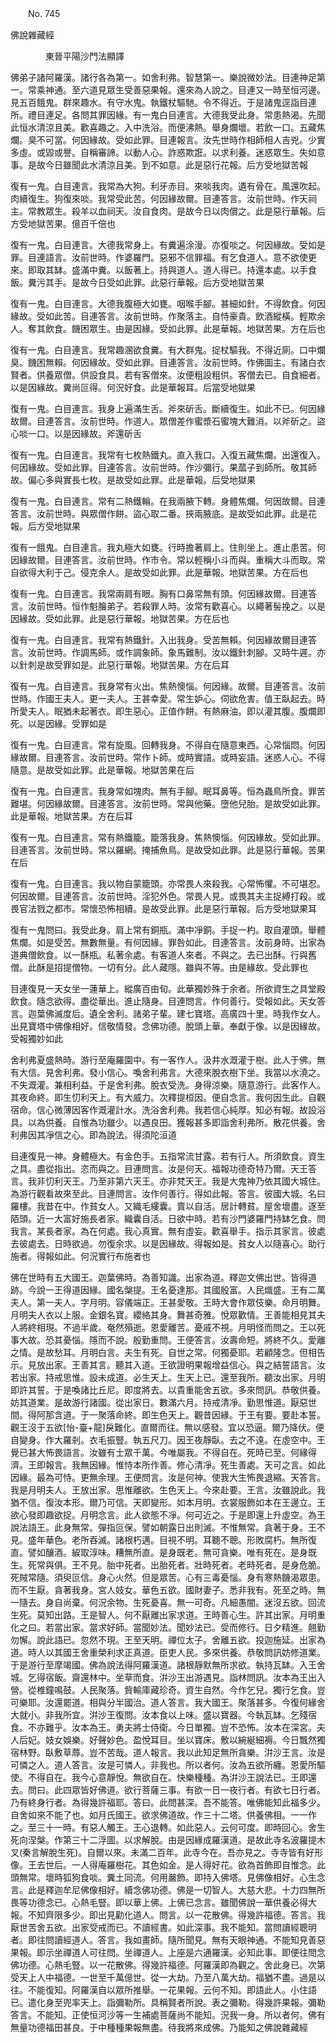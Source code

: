 ﻿　　No. 745

佛說雜藏經

　　　　東晉平陽沙門法顯譯


佛弟子諸阿羅漢。諸行各為第一。如舍利弗。智慧第一。樂說微妙法。目連神足第一。常乘神通。至六道見眾生受善惡果報。還來為人說之。目連又一時至恒河邊。見五百餓鬼。群來趣水。有守水鬼。執鐵杖驅馳。令不得近。于是諸鬼逕詣目連所。禮目連足。各問其罪因緣。有一鬼白目連言。大德我受此身。常患熱渴。先聞此恒水清涼且美。歡喜趣之。入中洗浴。而便沸熱。舉身爛壞。若飲一口。五藏焦爛。臭不可當。何因緣故。受如此罪。目連報言。汝先世時作相師相人吉兇。少實多虛。或毀或譽。自稱審諦。以動人心。詐惑欺誑。以求利養。迷惑眾生。失如意事。是故今日雖聞此水清涼且美。到不如意。此是惡行花報。后方受地獄苦報

復有一鬼。白目連言。我常為大狗。利牙赤目。來啖我肉。遺有骨在。風還吹起。肉續復生。狗復來啖。我常受此苦。何因緣故爾。目連答言。汝前世時。作天祠主。常教眾生。殺羊以血祠天。汝自食肉。是故今日以肉償之。此是惡行華報。后方受地獄苦果。億百千倍也

復有一鬼。白目連言。大德我常身上。有糞遍涂漫。亦復啖之。何因緣故。受如是罪。目連語言。汝前世時。作婆羅門。惡邪不信罪福。有乞食道人。意不欲使更來。即取其缽。盛滿中糞。以飯著上。持與道人。道人得已。持還本處。以手食飯。糞污其手。是故今日受如此罪。此惡行華報。后方受地獄苦果

復有一鬼。白目連言。大德我腹極大如甕。咽喉手腳。甚細如針。不得飲食。何因緣故。受如此苦。目連答言。汝前世時。作聚落主。自恃豪貴。飲酒縱橫。輕欺余人。奪其飲食。饑困眾生。由是因緣。受如此罪。此是華報。地獄苦果。方在后也

復有一鬼。白目連言。我常趣溷欲食糞。有大群鬼。捉杖驅我。不得近廁。口中爛臭。饑困無賴。何因緣故。受如此罪。目連答言。汝前世時。作佛圖主。有諸白衣賢者。供養眾僧。供設食具。若有客僧來。汝便粗設粗供。客僧去已。自食細者。以是因緣故。糞尚叵得。何況好食。此是華報耳。后當受地獄果

復有一鬼。白目連言。我身上遍滿生舌。斧來斫舌。斷續復生。如此不已。何因緣故爾。目連答言。汝前世時。作道人。眾僧差作蜜漿石蜜塊大難消。以斧斫之。盜心啖一口。以是因緣故。斧還斫舌

復有一鬼。白目連言。我常有七枚熱鐵丸。直入我口。入復五藏焦爛。出還復入。何因緣故。受如此罪。目連答言。汝前世時。作沙彌行。果蓏子到師所。敬其師故。偏心多與實長七枚。是故受如此罪。此是華報。后受地獄果

復有一鬼。白目連言。常有二熱鐵輪。在我兩腋下轉。身體焦爛。何因故爾。目連答言。汝前世時。與眾僧作餅。盜心取二番。挾兩腋底。是故受如此罪。此是花報。后方受地獄果

復有一餓鬼。白目連言。我丸極大如甕。行時擔著肩上。住則坐上。進止患苦。何因緣故爾。目連答言。汝前世時。作市令。常以輕稱小斗而與。重稱大斗而取。常自欲得大利于己。侵克余人。是故受如此罪。此是華報。地獄苦果。方在后也

復有一鬼。白目連言。我常兩肩有眼。胸有口鼻常無有頭。何因緣故爾。目連答言。汝前世時。恒作魁膾弟子。若殺罪人時。汝常有歡喜心。以繩著髻挽之。以是因緣故。受如此罪。此是惡行華報。地獄苦果。方在后也

復有一鬼。白目連言。我常有熱鐵針。入出我身。受苦無賴。何因緣故爾目連答言。汝前世時。作調馬師。或作調象師。象馬難制。汝以鐵針刺腳。又時牛遲。亦以針刺是故受罪如是。此惡行華報。地獄苦果。方在后耳

復有一鬼。白目連言。我身常有火出。焦熱懊惱。何因緣。故爾。目連答言。汝前世時。作國王夫人。更一夫人。王甚幸愛。常生妒心。伺欲危害。值王臥起去。時所愛夫人。眠猶未起著衣。即生惡心。正值作餅。有熱麻油。即以灌其腹。腹爛即死。以是因緣。受罪如是

復有一鬼。白目連言。常有旋風。回轉我身。不得自在隨意東西。心常惱悶。何因緣故爾。目連答言。汝前世時。常作卜師。或時實語。或時妄語。迷惑人心。不得隨意。是故受如此罪。此是華報。地獄苦果在后

復有一鬼。白目連言。我身常如塊肉。無有手腳。眠耳鼻等。恒為蟲鳥所食。罪苦難堪。何因緣故爾。目連答言。汝前世時。常與他藥。墮他兒胎。是故受如此罪。此是華報。地獄苦果。方在后耳

復有一鬼。白目連言。常有熱鐵籠。籠落我身。焦熱懊惱。何因緣故。受如此罪。目連答言。汝前世時。常以羅網。掩捕魚鳥。是故受如此罪。此是惡行華報。苦果在后

復有一鬼。白目連言。我以物自蒙籠頭。亦常畏人來殺我。心常怖懼。不可堪忍。何因故爾。目連答言。汝前世時。淫犯外色。常畏人見。或畏其夫主捉縛打殺。或畏官法戮之都市。常懷恐怖相續。是故受此罪。此是惡行華報。后方受地獄果耳

復有一鬼問曰。我受此身。肩上常有銅瓶。滿中凈銅。手捉一杓。取自灌頭。舉體焦爛。如是受苦。無數無量。有何因緣。罪咎如此。目連答言。汝前身時。出家為道典僧飲食。以一酥瓶。私著余處。有客道人來者。不與之。去已出酥。行與舊僧。此酥是招提僧物。一切有分。此人藏隱。雖與不等。由是緣故。受此罪也

目連復見一天女坐一蓮華上。縱廣百由旬。此華獨妙殊于余者。所欲資生之具堂殿飲食。隨念欲得。盡從華出。進止隨身。目連問言。作何善行。受報如此。天女答言。迦葉佛滅度后。遺全舍利。諸弟子輩。建七寶塔。高廣四十里。時我作女人。出見寶塔中佛像相好。信敬情發。念佛功德。脫頭上華。奉獻于像。以是因緣故。受報獨妙如此

舍利弗夏盛熱時。游行至庵羅園中。有一客作人。汲井水溉灌于樹。此人于佛。無有大信。見舍利弗。發小信心。喚舍利弗言。大德來脫衣樹下坐。我當以水澆之。不失溉灌。兼相利益。于是舍利弗。脫衣受洗。身得涼樂。隨意游行。此客作人。其夜命終。即生忉利天上。有大威力。次釋提桓因。便自念言。我何因生此。自觀宿命。信心微薄因客作溉灌計水。洗浴舍利弗。我若信心純厚。知必有報。故設浴具。以為供養。自惟為功雖少。以遇良田。獲報甚多即詣舍利弗所。散花供養。舍利弗因其凈信之心。即為說法。得須陀洹道

目連復見一神。身體極大。有金色手。五指常流甘露。若有行人。所須飲食。資生之具。盡從指出。恣而與之。目連問言。汝是何天。福報功德奇特乃爾。天王答言。我非忉利天王。乃至非第六天王。亦非梵天王。我是大鬼神乃依其國大城住。為游行觀看故來至此。目連問言。汝作何善行。得如此報。答言。彼國大城。名曰羅樓。我昔在中。作貧女人。又織毛縷囊。賣以自活。居計轉貧。屋舍壞盡。逐至陌頭。近一大富好施長者家。織囊自活。日欲中時。若有沙門婆羅門持缽乞食。問我言。某長者家。為在何處。我心真實。無有虛妄。歡喜舉手。指示其家言。彼處去彼處去。日時欲過。勿復余求。以是因緣故。得報如是。貧女人以隨喜心。助行施者。得報如此。何況實行布施者也

佛在世時有五大國王。迦葉佛時。為善知識。出家為道。釋迦文佛出世。皆得道跡。今說一王得道因緣。國名槃提。王名憂達那。其國殷富。人民熾盛。王有二萬夫人。第一夫人。字月明。容儀端正。王甚愛敬。王時大會作眾伎樂。命月明舞。月明夫人衣以上服。金銀名寶。纓絡其身。舞甚奇雅。悅眾歡情。王善能相見其夫人將終相現。不過半歲。奄然殞逝。恩愛離苦。憂戚不視。月明怪而問之。王以死事大故。恐其憂惱。隱而不說。殷勤重問。王便答言。汝壽命短。將終不久。愛離之情。是故愁耳。月明白言。夫生有死。自世之常。何獨憂耶。若顧隆念。但相告示。見放出家。王善其言。聽其入道。王欲證明果報增益信心。與之結誓語言。汝若出家。持戒思惟。設未成道。必生天上。生天上已。還至我所。聽汝出家。月明即許其誓。于是喚諸比丘尼。即度將去。以貴重能舍五欲。多來問訊。恭敬供養。妨其道業。是故游行諸國。從出家日。數滿六月。持戒清凈。勤思惟道。厭惡世間。得阿那含道。于一聚落命終。即生色天上。觀昔因緣。于王有要。要赴本誓。觀王沒于五欲[怡-臺+龍]戾難化。直爾而往。無以感發。宜以恐逼。爾乃降伏。便自變身。作大羅剎。衣毛振豎。執五尺刀。因王夜靜臥。去之不遠。在虛空中。王覺已甚大怖畏語言。汝雖有士眾千萬。今唯屬我。不得自在。死時已至。何緣得濟。王即報言。我無因緣。惟恃本所作善。修心清凈。死生善處。天可之言。如此因緣。最為可恃。更無余理。王便問言。汝是何神。使我大生怖畏退縮。天答言。我是月明夫人。王放出家。思惟離欲。生色天上。今來赴要。王言。汝雖說此。我猶不信。復汝本形。爾乃可信。天即變形。如本月明。衣裳服飾如本在王邊立。王欲心發即趣欲捉。月明念言。此人欲態不凈。何可近之。于是即還上升虛空。為王說法語王。此身無常。彈指叵保。譬如朝露日出則滅。不惟無常。貪著于身。王不見。盛年華色。老所吞滅。諸根朽邁。目視不明。耳聽不聰。形敗腐朽。無所復直。譬如釀酒。綟取淳味。糟無所直。是身既老。無可貪樂。唯有死在。是身既生。死常與俱。王不見。胎中死者。出胎死者。壯時死者。老時死者。是身危脆。死賊常隨。須臾叵信。身心火然。但是眾苦。心有三毒憂惱。身有寒熱饑渴眾患。而不生厭。貪著我身。宮人妓女。華色五欲。國財妻子。悉非我有。死至之時。無一隨去。身自尚棄。何況余物。生死憂喜。無一可奇。凡細愚闇。迷沒五欲。回流生死。莫知出路。王是智人。何不厭離出家求道。王時善心生。許其出家。月明重化之曰。若當出家。當求好師。當聞妙法。聞妙法已。受而修行。日夕精進。翹勤勿懈。說此語已。忽然不現。王至天明。禪位太子。舍離五欲。投迦施延。出家為道。時人以其國王舍重榮利求正真道。臣吏人民。多來供養。恭敬問訊妨修道業。于是游行至摩竭國。佛為說法得阿羅漢道。諸根靜默無所求欲。執持瓦缽。入王舍城。乞得宿飯。齋還林中。坐草而食。洴沙王出游遇見。詣林問訊。汝本為王出入營。從椎鐘鳴鼓。人民聚落。貲輸庫藏珍奇。資生自然。今作乞兒。獨行乞食。豈可樂耶。汝還罷道。相與分半國治。道人答言。我大國王。聚落甚多。今復何緣舍大就小。非我所宜。洴沙王復問。汝本食以上味。盛以寶器。今執瓦缽。乞殘宿食。不亦難乎。汝本為王。勇夫將士侍衛。今日單獨。豈不恐怖。汝本在深宮。夫人后妃。妓女娛樂。好聲妙色。盈悅耳目。坐以寶床。敷以綩綖細褥。今日飄然獨宿林野。臥敷草蓐。豈不苦哉。道人報言。我以此知足無所貪樂。洴沙王言。汝是可憐之人。道人答言。汝是可憐人。非我也。所以者何。汝為五欲所纏。恩愛所驅使。不得自在。我今心意靜悅。無欲自在。快樂種種。為洴沙王說法已。王即還去。問曰。此四眾皆好佛道。欲行菩薩三事。有欲一日一夜行者。有欲七日行者。乃有終身行者。為得幾許福耶。答曰。此問甚深。吾不能答。唯佛能知此福多少。自舍如來不能了也。如月氏國王。欲求佛道故。作三十二塔。供養佛相。一一作之。至三十一時。有惡人觸王。王心退轉。如此惡人。云何可度。即時回心。舍生死向涅槃。作第三十二浮圖。以求解脫。由是因緣成羅漢道。是故此寺名波羅提木叉(秦言解脫生死)。自爾以來。未滿二百年。此寺今在。吾亦見之。寺寺皆有好形像。王去世后。一人得庵羅樹花。其色如金。是人得好花。欲為首飾即自惟念。此頭無常。壞時狐狗食啖。糞土同流。何用嚴飾。即持入佛塔。見佛像相好。心生念言。此是釋迦牟尼佛像相好。續念佛功德。佛是一切智人。大慈大悲。十力四無所畏等功德念已。心熱毛豎。即以華上佛。上佛已念言。雖聞佛說一華供養必得大報。不知齊限多少。即出見勸化道人。問言。以一花散佛。得幾許福德。答言。我厭世苦舍五欲。出家受戒而已。不讀經書。如此深事。我不能知。當問讀經聰明者。即往問讀經道人。答言。我如畫師。隨所聞見。無有天眼神通。不能知見善惡果報。即示坐禪道人可往問。坐禪道人。上座是六通羅漢。必知此事。即便往問念佛功德。心熱毛豎。以一花散佛。得幾許福德。阿羅漢即為觀之。舍此身已。次第受天上人中福德。一世至千萬億世。從一大劫。乃至八萬大劫。福猶不盡。過是以往。不能復知。阿羅漢自以眾所推舉。一花果報。云何不知。即語此人。小住語已。遣化身至兜率天上。詣彌勒所。具稱賢者所說。表之彌勒。得幾許果報。彌勒答言。不能知。正使恒河沙等一生補處菩薩尚不能知。況我一身。所以者何。佛有無量功德福田甚良。于中種種果報無盡。待我將來成佛。乃能知之佛說雜藏經
